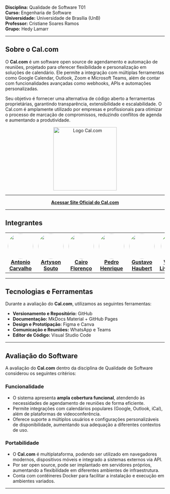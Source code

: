
**Disciplina:** Qualidade de Software T01  
**Curso:** Engenharia de Software  
**Universidade:** Universidade de Brasília (UnB)  
**Professor:** Cristiane Soares Ramos  
**Grupo:** Hedy Lamarr 

---

## Sobre o Cal.com  

O **Cal.com** é um software open source de agendamento e automação de reuniões, projetado para oferecer flexibilidade e personalização em soluções de calendário. Ele permite a integração com múltiplas ferramentas como Google Calendar, Outlook, Zoom e Microsoft Teams, além de contar com funcionalidades avançadas como webhooks, APIs e automações personalizadas.  

Seu objetivo é fornecer uma alternativa de código aberto a ferramentas proprietárias, garantindo transparência, extensibilidade e escalabilidade. O Cal.com é amplamente utilizado por empresas e profissionais para otimizar o processo de marcação de compromissos, reduzindo conflitos de agenda e aumentando a produtividade.  


<p align="center">
  <img src="https://avatars.githubusercontent.com/u/79145102?s=200&v=4" alt="Logo Cal.com" width="200"/>
</p>

---

<p align="center">
  <a href="https://cal.com" target="_blank"><b>Acessar Site Oficial do Cal.com</b></a>
</p>

---

## Integrantes  

<p align="center"> 
  <table> 
    <tr> 
      <td align="center" width="150"> 
        <a href="https://github.com/antonioscarvalho"> 
          <img src="https://github.com/antonioscarvalho.png?size=140" width="80" style="border-radius:50%;" /> 
          <br/><b>Antonio Carvalho</b> 
        </a> 
      </td> 
      <td align="center" width="150"> 
        <a href="https://github.com/"> 
          <img src="https://github.com/Atyrson.png?size=140" width="80" style="border-radius:50%;" /> 
          <br/><b>Artyson Souto</b> 
        </a> 
      </td> 
      <td align="center" width="150"> 
        <a href="https://github.com/"> 
          <img src="https://github.com/CA1RO.png?size=140" width="80" style="border-radius:50%;" /> 
          <br/><b>Cairo Florenço</b> 
        </a> 
      </td> 
      <td align="center" width="150"> 
        <a href="https://github.com/"> 
          <img src="https://github.com/Stain19.png?size=140" width="80" style="border-radius:50%;" /> 
          <br/><b>Pedro Henrique</b> 
        </a> 
      </td> 
      <td align="center" width="150"> 
        <a href="https://github.com/"> 
          <img src="https://github.com/GustavoHaubert.png?size=140" width="80" style="border-radius:50%;" /> 
          <br/><b>Gustavo Haubert</b> 
        </a> 
      </td> 
      <td align="center" width="150"> 
        <a href="https://github.com/"> 
          <img src="https://github.com/vinialves2020.png?size=140" width="80" style="border-radius:50%;" /> 
          <br/><b>Vinícius Livramento</b> 
        </a> 
      </td> 
    </tr> 
  </table> 
</p>  

---

## Tecnologias e Ferramentas  

Durante a avaliação do **Cal.com**, utilizamos as seguintes ferramentas:  

- **Versionamento e Repositório:** GitHub  
- **Documentação:** MkDocs Material + GitHub Pages  
- **Design e Prototipação:** Figma e Canva  
- **Comunicação e Reuniões:** WhatsApp e Teams  
- **Editor de Código:** Visual Studio Code  

---

## Avaliação do Software  

A avaliação do **Cal.com** dentro da disciplina de Qualidade de Software considerou os seguintes critérios:  

### Funcionalidade  
- O sistema apresenta **ampla cobertura funcional**, atendendo às necessidades de agendamento de reuniões de forma eficiente.  
- Permite integrações com calendários populares (Google, Outlook, iCal), além de plataformas de videoconferência.  
- Oferece suporte a múltiplos usuários e configurações personalizáveis de disponibilidade, aumentando sua adequação a diferentes contextos de uso.  

### Portabilidade  
- O **Cal.com** é multiplataforma, podendo ser utilizado em navegadores modernos, dispositivos móveis e integrado a sistemas externos via API.  
- Por ser open source, pode ser implantado em servidores próprios, aumentando a flexibilidade em diferentes ambientes de infraestrutura.  
- Conta com contêineres Docker para facilitar a instalação e execução em ambientes variados.  

---

